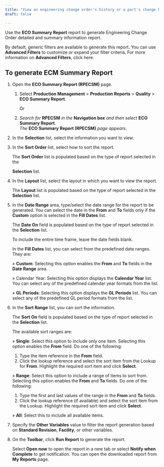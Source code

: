 ```yaml
---
title: "View an engineering change order's history or a part's change history"
draft: false

---
```


Use the **ECO Summary Report** report to generate Engineering Change Order detailed and summary information report.

By default, generic filters are available to generate this report. You can use **Advanced Filters** to customize or expand your filter criteria. For more information on **Advanced Filters**, click here.

## To generate ECM Summary Report

1.  Open the **ECO Summary Report (RPECSM)** page.

    1. Select **Production Management** > **Production Reports** > **Quality** > **ECO Summary Report**.

        Or

    2.  *Search for* **RPECSM** *in the* **Navigation box** *and then select* **ECO Summary Report**. <br>*The* **ECO Summary Report (RPECSM)** *page appears.*

2.  In the **Selection** list, select the information you want to view.
3.  In the **Sort Order** list, select how to sort the report.

    The **Sort Order** list is populated based on the type of report selected in the

    **Selection** list.

4.  In the **Layout** list, select the layout in which you want to view the report.

    The **Layout** list is populated based on the type of report selected in the **Selection** list.

5.  In the **Date Range** area, type/select the date range for the report to be generated. You can select the date in the **From** and **To** fields only if the **Custom** option is selected in the **Fill Dates** list.

    The **Date On** field is populated based on the type of report selected in the **Selection** list.

    To include the entire time frame, leave the date fields blank.

    In the **Fill Dates** list, you can select from the predefined date ranges. They are:

    » **Custom**: Selecting this option enables the **From** and **To** fields in the **Date Range** area.

    » Calendar Year: Selecting this option displays the **Calendar Year** list. You can select any of the predefined calendar year formats from the list.

    » **GL Periods**: Selecting this option displays the **GL Periods** list. You can select any of the predefined GL period formats from the list.

1.  In the **Sort Range** list, you can sort the information.

    The **Sort On** field is populated based on the type of report selected in the **Selection** list.

    The available sort ranges are:

    » **Single**: Select this option to include only one item. Selecting this option enables the **From** field. Do one of the following:

    1.  Type the item reference in the **From** field.
    2.  Click the lookup reference and select the sort item from the Lookup for **From**. Highlight the required sort item and click **Select**.

    » **Range**: Select this option to include a range of items to sort from. Selecting this option enables the **From** and **To** fields. Do one of the following:

    1.  Type the first and last values of the range in the **From** and **To** fields.
    2.  Click the lookup reference (if available) and select the sort item from the Lookup. Highlight the required sort item and click **Select**.

    » **All**: Select this to include all available items.

4.  Specify the **Other Variables** value to filter the report generation based on **Standard Revision**, **Facility**, or other variables.

5.  On the **Toolbar**, click **Run Report** to generate the report.

    Select **Open now** to open the report in a new tab or select **Notify when Complete** to get notification. You can open the downloaded report from **My Reports** page.